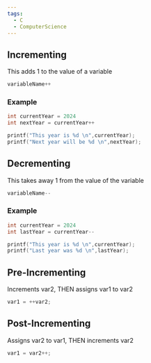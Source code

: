 ```yaml
---
tags:
  - C
  - ComputerScience
---
```

## Incrementing
This adds 1 to the value of a variable
``` c
variableName++
```

### Example
``` c
int currentYear = 2024
int nextYear = currentYear++

printf("This year is %d \n",currentYear);
printf("Next year will be %d \n",nextYear);
```

## Decrementing
This takes away 1 from the value of the variable
``` c
variableName--
```

### Example
```c
int currentYear = 2024
int lastYear = currentYear--

printf("This year is %d \n",currentYear);
printf("Last year was %d \n",lastYear);

```

## Pre-Incrementing
Increments var2, THEN assigns var1 to var2
``` c
var1 = ++var2;
```

## Post-Incrementing
Assigns var2 to var1, THEN increments var2

``` c
var1 = var2++;
```
